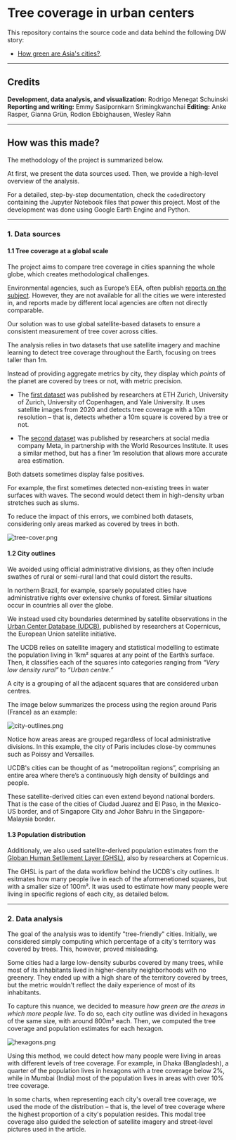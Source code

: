 # Tree coverage in urban centers

This repository contains the source code and data behind the following DW story:

- [How green are Asia's cities?]([#](https://www.dw.com/en/how-green-are-asias-cities/a-70660037)).

---

## Credits

**Development, data analysis, and visualization:** Rodrigo Menegat Schuinski
**Reporting and writing:** Emmy Sasipornkarn Srimingkwanchai
**Editing:** Anke Rasper, Gianna Grün, Rodion Ebbighausen, Wesley Rahn

---

## How was this made?

The methodology of the project is summarized below. 

At first, we present the data sources used. Then, we provide a high-level overview of the analysis.

For a detailed, step-by-step documentation, check the `code`directory containing the Jupyter Notebook files that power this project. Most of the development was done using Google Earth Engine and Python.

---

### 1. Data sources

#### 1.1 Tree coverage at a global scale

The project aims to compare tree coverage in cities spanning the whole globe, which creates methodological challenges. 

Environmental agencies, such as Europe’s EEA, often publish [reports on the subject](https://www.eea.europa.eu/data-and-maps/dashboards/urban-tree-cover). However, they are not available for all the cities we were interested in, and reports made by different local agencies are often not directly comparable.

Our solution was to use global satellite-based datasets to ensure a consistent measurement of tree cover across cities. 

The analysis relies in two datasets that use satellite imagery and machine learning to detect tree coverage throughout the Earth, focusing on trees taller than 1m.

Instead of providing aggregate metrics by city, they display which *points* of the planet are covered by trees or not, with metric precision. 

- The [first dataset](https://langnico.github.io/globalcanopyheight/) was published by researchers at ETH Zurich, University of Zurich, University of Copenhagen, and Yale University. It uses satellite images from 2020 and detects tree coverage with a 10m resolution – that is, detects whether a 10m square is covered by a tree or not.

- The [second dataset](https://sustainability.atmeta.com/blog/2024/04/22/using-artificial-intelligence-to-map-the-earths-forests/) was published by researchers at social media company Meta, in partnership with the World Resources Institute. It uses a similar method, but has a finer 1m resolution that allows more accurate area estimation.

Both datsets sometimes display false positives.

For example, the first sometimes detected non-existing trees in water surfaces with waves. The second would detect them in high-density urban stretches such as slums.

To reduce the impact of this errors, we combined both datasets, considering only areas marked as covered by trees in both.

![tree-cover.png](./readme-images/tree-cover.png)

#### 1.2 City outlines

We avoided using official administrative divisions, as they often include swathes of rural or semi-rural land that could distort the results.

In northern Brazil, for example, sparsely populated cities have administrative rights over extensive chunks of forest. Similar situations occur in countries all over the globe. 

We instead used city boundaries determined by satellite observations in the [Urban Center Database (UDCB)](https://www.nature.com/articles/s41597-023-02691-1), published by researchers at Copernicus, the European Union satellite initiative.

The UCDB relies on satellite imagery and statistical modelling to estimate the population living in 1km² squares at any point of the Earth’s surface. Then, it classifies each of the squares into categories ranging from *“Very low density rural”* to *“Urban centre.”* 

A city is a grouping of all the adjacent squares that are considered urban centres. 

The image below summarizes the process using the region around Paris (France) as an example:

![city-outlines.png](./readme-images/city-outlines.png)

Notice how areas areas are grouped regardless of local administrative divisions. In this example, the city of Paris includes close-by communes such as Poissy and Versailles.

UCDB's cities can be thought of as “metropolitan regions”, comprising an entire area where there’s a continuously high density of buildings and people. 

These satellite-derived cities can even extend beyond national borders. That is the case of the cities of Ciudad Juarez and El Paso, in the Mexico-US border, and of Singapore City and Johor Bahru in the Singapore-Malaysia border.

#### 1.3 Population distribution

Additionaly, we also used satellite-derived population estimates from the [Globan Human Setllement Layer (GHSL)](https://human-settlement.emergency.copernicus.eu/), also by researchers at Copernicus.

The GHSL is part of the data workflow behind the UCDB's city outlines. It esitmates how many people live in each of the aformenetioned squares, but with a smaller size of 100m². It was used to estimate how many people were living in specific regions of each city, as detailed below.

---

### 2. Data analysis

The goal of the analysis was to identify "tree-friendly" cities. Initially, we considered simply computing which percentage of a city's territory was covered by trees. This, however, proved misleading. 

Some cities had a large low-density suburbs covered by many trees, while most of its inhabitants lived in higher-density neighborhoods with no greenery. They ended up with a high share of the territory covered by trees, but the metric wouldn't reflect the daily experience of most of its inhabitants.

To capture this nuance, we decided to measure  _how green are the areas in which more people live_. To do so, each city outline was divided in hexagons of the same size, with around 800m² each. Then, we computed the tree coverage and population estimates for each hexagon.

![hexagons.png](./readme-images/hexagons.png)

Using this method, we could detect how many people were living in areas with different levels of tree coverage. For example, in Dhaka (Bangladesh), a quarter of the population lives in hexagons with a tree coverage below 2%, while in Mumbai (India) most of the population lives in areas with over 10% tree coverage.

In some charts, when representing each city's overall tree coverage, we used the mode of the distribution – that is, the level of tree coverage where the highest proportion of a city's population resides. This modal tree coverage also guided the selection of satellite imagery and street-level pictures used in the article.


